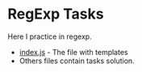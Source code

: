 # RegExp Tasks
Here I practice in regexp.

* [index.js](https://github.com/kukabuu/RegExp/blob/master/index.js) - The file with templates
* Others files contain tasks solution.